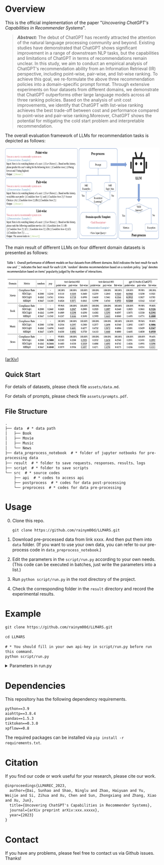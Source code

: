 # Overview

This is the official implementation of the paper "*Uncovering ChatGPT's Capabilities in Recommender Systems*".

> ***Abstract:*** The debut of ChatGPT has recently attracted the attention of the natural language processing community and beyond. Existing studies have demonstrated that ChatGPT shows significant improvement in a range of downstream NLP tasks, but the capabilities and limitations of ChatGPT in terms of recommendations remain unclear. In this study, we aim to conduct an empirical analysis of ChatGPT's recommendation ability from an Information Retrieval (IR) perspective, including point-wise, pair-wise, and list-wise ranking. To achieve this goal, we re-formulate the above three recommendation policies into a domain-specific prompt format. Through extensive experiments on four datasets from different domains, we demonstrate that ChatGPT outperforms other large language models across all three ranking policies. Based on the analysis of unit cost improvements, we identify that ChatGPT with list-wise ranking achieves the best trade-off between cost and performance compared to point-wise and pair-wise ranking.Moreover, ChatGPT shows the potential for mitigating the cold start problem and interpretable recommendation.

The overall evaluation framework of LLMs for recommendation tasks is depicted as follows:

<div align=center>
  <img src="./assets/framework.jpg" height="300"/> 
</div>

The main result of different LLMs on four different domain datasets is presented as follows:

<div align=center>
  <img src="./assets/main_result.png" height="300"/> 
</div>

[[arXiv](https://arxiv.org/pdf/error.pdf)] 

## Quick Start

For details of datasets, please check file `assets/data.md`.

For details of prompts, please check file `assets/prompts.pdf`.

## File Structure

```shell
.
├── data  # * data path
│   ├── Book
│   ├── Movie
│   ├── Music
│   └── News
├── data_preprocess_notebook  # * folder of jupyter notbooks for pre-processing data
├── result  # * folder to save requests、responses、results、logs
├── script  # * folder to save scripts
└── src  # * source codes
    ├── api  # * codes to access api
    ├── postprocess  # * codes for data post-processing
    └── preprocess  # * codes for data pre-processing
```


# Usage

0. Clone this repo.

    ```
    git clone https://github.com/rainym00d/LLM4RS.git
    ```

1. Download pre-processed data from link xxxx. And then put them into `data` folder. (If you want to use your own data, you can refer to our pre-process code in `data_preprocess_notebook`.)

2. Edit the parameters in the `script/run.py` according to your own needs. (This code can be executed in batches, just write the parameters into a list.)

3. Run `python script/run.py` in the root directory of the project.

4. Check the corresponding folder in the `result` directory and record the experimental results.

# Example

```shell
git clone https://github.com/rainym00d/LLM4RS.git

cd LLM4RS

# * You should fill in your own api-key in script/run.py before run this command.
python script/run.py 
```


<details>
<summary>Parameters in run.py</summary>

```yaml
- model

    - The model name of LLM.

    - Default: "text-davinci-003"

    - Option: ["text-davinci-002", "text-davinci-003", "gpt-3.5-turbo"]

- domain

    - The domain name.

    - Default: "Movie"

    - Option: ["Movie", "Book", "Music", "News"]

- task

    - The task name.

    - Default: "list"

    - Option: ["point", "pair", "list"]

- no_instruction

    - Use instruction or not.

    - Default: False

    - Option: [True, False]

- example_num

    - The number of example given to model.

    - Default: 1

    - Option: [1, 2, 3, 4, 5]

- begin_index

    - The begin index of data.

    - Default: 5

    - Option: the integer bigger than 4 but less than the size of data

- end_index

    - The end index of data.

    - Default: 505

    - Option: the integer bigger than `begin_index` but less than the size of data

- api_key

    - The api-key of openai which depends on your own openai account.

- max_requests_per_minute

    - Max request number per mins.

    - Default: 2000

    - Option: The max value depends on your own openai account.

- max_tokens_per_minute

    - Max token number per mins.

    - Default: 10000

    - Option: The max value depends on your own openai account.

- max_attempts

    - Max attempts per request.

    - Default: 10

- proxy

    - The proxy of your own.

    - Default: None

```
</details>

# Dependencies

This repository has the following dependency requirements.

```
python==3.9
aiohttp==3.8.4
pandas==1.5.3
tiktoken==0.3.0
xpflow==0.8
```

The required packages can be installed via `pip install -r requirements.txt`.


# Citation
If you find our code or work useful for your research, please cite our work.

```
@inproceedings{LLM4REC_2023,
  author={Dai, Sunhao and Shao, Ninglu and Zhao, Haiyuan and Yu, Weijie and Si, Zihua and Xu, Chen and Sun, Zhongxiang and Zhang, Xiao and Xu, Jun},
  title={Uncovering ChatGPT's Capabilities in Recommender Systems},
  journal={arXiv preprint arXiv:xxx.xxxxx},
  year={2023}
}
```

# Contact

If you have any problems, please feel free to contact us via Github issues. Thanks!
